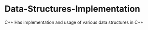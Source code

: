 # Data-Structures-Implementation
C++
Has implementation and usage of various data structures in C++
